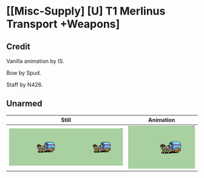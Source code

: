 # [\[Misc-Supply\] \[U\] T1 Merlinus Transport +Weapons]

## Credit

Vanilla animation by IS.

Bow by Spud.

Staff by N426.
	
## Unarmed

| Still | Animation |
| :---: | :-------: |
| ![Unarmed still](./Unarmed_000.png) | ![Unarmed animation](./Unarmed.gif) |
